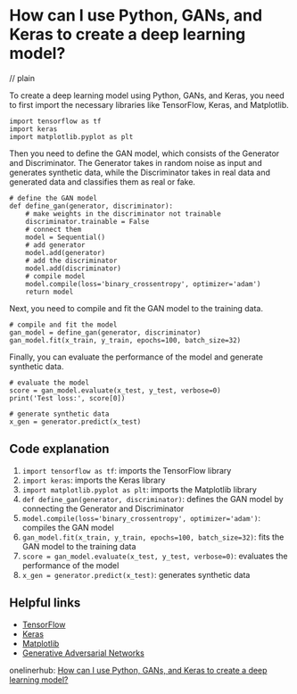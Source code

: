 # How can I use Python, GANs, and Keras to create a deep learning model?
// plain

To create a deep learning model using Python, GANs, and Keras, you need to first import the necessary libraries like TensorFlow, Keras, and Matplotlib.

```
import tensorflow as tf
import keras
import matplotlib.pyplot as plt
```

Then you need to define the GAN model, which consists of the Generator and Discriminator. The Generator takes in random noise as input and generates synthetic data, while the Discriminator takes in real data and generated data and classifies them as real or fake.

```
# define the GAN model
def define_gan(generator, discriminator):
	# make weights in the discriminator not trainable
	discriminator.trainable = False
	# connect them
	model = Sequential()
	# add generator
	model.add(generator)
	# add the discriminator
	model.add(discriminator)
	# compile model
	model.compile(loss='binary_crossentropy', optimizer='adam')
	return model
```

Next, you need to compile and fit the GAN model to the training data.

```
# compile and fit the model
gan_model = define_gan(generator, discriminator)
gan_model.fit(x_train, y_train, epochs=100, batch_size=32)
```

Finally, you can evaluate the performance of the model and generate synthetic data.

```
# evaluate the model
score = gan_model.evaluate(x_test, y_test, verbose=0)
print('Test loss:', score[0])

# generate synthetic data
x_gen = generator.predict(x_test)
```

## Code explanation


1. `import tensorflow as tf`: imports the TensorFlow library
2. `import keras`: imports the Keras library
3. `import matplotlib.pyplot as plt`: imports the Matplotlib library
4. `def define_gan(generator, discriminator)`: defines the GAN model by connecting the Generator and Discriminator
5. `model.compile(loss='binary_crossentropy', optimizer='adam')`: compiles the GAN model
6. `gan_model.fit(x_train, y_train, epochs=100, batch_size=32)`: fits the GAN model to the training data
7. `score = gan_model.evaluate(x_test, y_test, verbose=0)`: evaluates the performance of the model
8. `x_gen = generator.predict(x_test)`: generates synthetic data

## Helpful links

- [TensorFlow](https://www.tensorflow.org/)
- [Keras](https://keras.io/)
- [Matplotlib](https://matplotlib.org/)
- [Generative Adversarial Networks](https://en.wikipedia.org/wiki/Generative_adversarial_network)

onelinerhub: [How can I use Python, GANs, and Keras to create a deep learning model?](https://onelinerhub.com/python-keras/how-can-i-use-python--gans--and-keras-to-create-a-deep-learning-model)